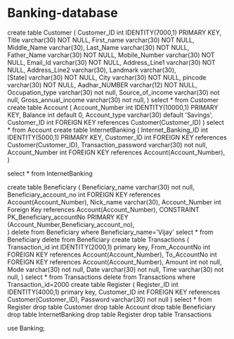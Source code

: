 # Banking-database
create table Customer
(
	Customer_ID int IDENTITY(7000,1) PRIMARY KEY,
	Title varchar(30) NOT NULL,
	First_name varchar(30) NOT NULL,
	Middle_Name varchar(30),
	Last_Name varchar(30) NOT NULL,
	Father_Name varchar(30) NOT NULL,
	Mobile_Number varchar(30)	NOT NULL,
	Email_Id varchar(30) NOT NULL,
	Address_Line1 varchar(30) NOT NULL,
	Address_Line2 varchar(30),
	Landmark varchar(30),  
	[State] varchar(30) NOT NULL,
	City varchar(30) NOT NULL,
	pincode varchar(30) NOT  NULL,
	Aadhar_NUMBER varchar(12) NOT NULL,
	Occupation_type varchar(30) not null,
	Source_of_income varchar(30) not null,
	Gross_annual_income varchar(30) not null,
)
select * from Customer
create table Account
(
	Account_Number int IDENTITY(10000,1) PRIMARY KEY,
	Balance int default  0,
	Account_type varchar(30)  default 'Savings',
	Customer_ID int FOREIGN KEY references Customer(Customer_ID)
)
select * from Account
create table InternetBanking
(
	Internet_Banking_ID int IDENTITY(5000,1) PRIMARY KEY,
	Customer_ID int FOREIGN KEY references Customer(Customer_ID),
	Transaction_password varchar(30) not null,
	Account_Number int FOREIGN KEY references Account(Account_Number),	
)

select * from InternetBanking

create table Beneficiary
(
	Beneficiary_name  varchar(30) not null,
	Beneficiary_account_no int FOREIGN KEY references Account(Account_Number),
	Nick_name  varchar(30),
	Account_Number int Foreign Key references Account(Account_Number),
	CONSTRAINT PK_Beneficiary_accountNo PRIMARY KEY (Account_Number,Beneficiary_account_no),	
)
delete from Beneficiary where Beneficiary_name='Vijay'
select * from Beneficiary
delete from Beneficiary
create table Transactions
(
	Transaction_id  int IDENTITY(2000,1) primary key,
	From_AccountNo  int FOREIGN KEY references Account(Account_Number),
	To_AccountNo  int FOREIGN KEY references Account(Account_Number),
	Amount int not null,
	Mode varchar(30) not null,
	Date varchar(30) not null,
	Time varchar(30) not null,
)
select * from Transactions
delete from Transactions where Transaction_id=2000
create table Register
(
 Register_ID int IDENTITY(4000,1) primary key,
 Customer_ID int FOREIGN KEY references Customer(Customer_ID),
 Password varchar(30) not null
)
select * from Register
drop table Customer
drop table Account
drop table Beneficiary
drop table InternetBanking
drop table Register
drop table Transactions

use Banking;

